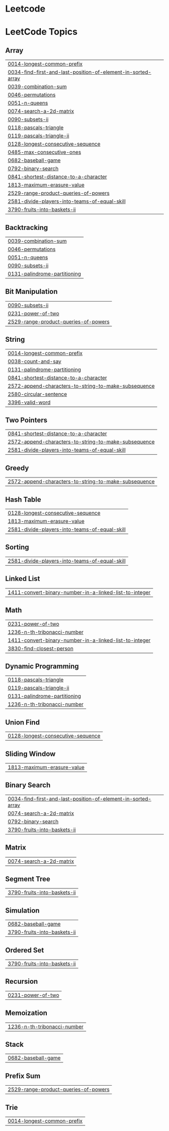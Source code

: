 # Leetcode
<!---LeetCode Topics Start-->
# LeetCode Topics
## Array
|  |
| ------- |
| [0014-longest-common-prefix](https://github.com/TheenashManimaran/Leetcode/tree/master/0014-longest-common-prefix) |
| [0034-find-first-and-last-position-of-element-in-sorted-array](https://github.com/TheenashManimaran/Leetcode/tree/master/0034-find-first-and-last-position-of-element-in-sorted-array) |
| [0039-combination-sum](https://github.com/TheenashManimaran/Leetcode/tree/master/0039-combination-sum) |
| [0046-permutations](https://github.com/TheenashManimaran/Leetcode/tree/master/0046-permutations) |
| [0051-n-queens](https://github.com/TheenashManimaran/Leetcode/tree/master/0051-n-queens) |
| [0074-search-a-2d-matrix](https://github.com/TheenashManimaran/Leetcode/tree/master/0074-search-a-2d-matrix) |
| [0090-subsets-ii](https://github.com/TheenashManimaran/Leetcode/tree/master/0090-subsets-ii) |
| [0118-pascals-triangle](https://github.com/TheenashManimaran/Leetcode/tree/master/0118-pascals-triangle) |
| [0119-pascals-triangle-ii](https://github.com/TheenashManimaran/Leetcode/tree/master/0119-pascals-triangle-ii) |
| [0128-longest-consecutive-sequence](https://github.com/TheenashManimaran/Leetcode/tree/master/0128-longest-consecutive-sequence) |
| [0485-max-consecutive-ones](https://github.com/TheenashManimaran/Leetcode/tree/master/0485-max-consecutive-ones) |
| [0682-baseball-game](https://github.com/TheenashManimaran/Leetcode/tree/master/0682-baseball-game) |
| [0792-binary-search](https://github.com/TheenashManimaran/Leetcode/tree/master/0792-binary-search) |
| [0841-shortest-distance-to-a-character](https://github.com/TheenashManimaran/Leetcode/tree/master/0841-shortest-distance-to-a-character) |
| [1813-maximum-erasure-value](https://github.com/TheenashManimaran/Leetcode/tree/master/1813-maximum-erasure-value) |
| [2529-range-product-queries-of-powers](https://github.com/TheenashManimaran/Leetcode/tree/master/2529-range-product-queries-of-powers) |
| [2581-divide-players-into-teams-of-equal-skill](https://github.com/TheenashManimaran/Leetcode/tree/master/2581-divide-players-into-teams-of-equal-skill) |
| [3790-fruits-into-baskets-ii](https://github.com/TheenashManimaran/Leetcode/tree/master/3790-fruits-into-baskets-ii) |
## Backtracking
|  |
| ------- |
| [0039-combination-sum](https://github.com/TheenashManimaran/Leetcode/tree/master/0039-combination-sum) |
| [0046-permutations](https://github.com/TheenashManimaran/Leetcode/tree/master/0046-permutations) |
| [0051-n-queens](https://github.com/TheenashManimaran/Leetcode/tree/master/0051-n-queens) |
| [0090-subsets-ii](https://github.com/TheenashManimaran/Leetcode/tree/master/0090-subsets-ii) |
| [0131-palindrome-partitioning](https://github.com/TheenashManimaran/Leetcode/tree/master/0131-palindrome-partitioning) |
## Bit Manipulation
|  |
| ------- |
| [0090-subsets-ii](https://github.com/TheenashManimaran/Leetcode/tree/master/0090-subsets-ii) |
| [0231-power-of-two](https://github.com/TheenashManimaran/Leetcode/tree/master/0231-power-of-two) |
| [2529-range-product-queries-of-powers](https://github.com/TheenashManimaran/Leetcode/tree/master/2529-range-product-queries-of-powers) |
## String
|  |
| ------- |
| [0014-longest-common-prefix](https://github.com/TheenashManimaran/Leetcode/tree/master/0014-longest-common-prefix) |
| [0038-count-and-say](https://github.com/TheenashManimaran/Leetcode/tree/master/0038-count-and-say) |
| [0131-palindrome-partitioning](https://github.com/TheenashManimaran/Leetcode/tree/master/0131-palindrome-partitioning) |
| [0841-shortest-distance-to-a-character](https://github.com/TheenashManimaran/Leetcode/tree/master/0841-shortest-distance-to-a-character) |
| [2572-append-characters-to-string-to-make-subsequence](https://github.com/TheenashManimaran/Leetcode/tree/master/2572-append-characters-to-string-to-make-subsequence) |
| [2580-circular-sentence](https://github.com/TheenashManimaran/Leetcode/tree/master/2580-circular-sentence) |
| [3396-valid-word](https://github.com/TheenashManimaran/Leetcode/tree/master/3396-valid-word) |
## Two Pointers
|  |
| ------- |
| [0841-shortest-distance-to-a-character](https://github.com/TheenashManimaran/Leetcode/tree/master/0841-shortest-distance-to-a-character) |
| [2572-append-characters-to-string-to-make-subsequence](https://github.com/TheenashManimaran/Leetcode/tree/master/2572-append-characters-to-string-to-make-subsequence) |
| [2581-divide-players-into-teams-of-equal-skill](https://github.com/TheenashManimaran/Leetcode/tree/master/2581-divide-players-into-teams-of-equal-skill) |
## Greedy
|  |
| ------- |
| [2572-append-characters-to-string-to-make-subsequence](https://github.com/TheenashManimaran/Leetcode/tree/master/2572-append-characters-to-string-to-make-subsequence) |
## Hash Table
|  |
| ------- |
| [0128-longest-consecutive-sequence](https://github.com/TheenashManimaran/Leetcode/tree/master/0128-longest-consecutive-sequence) |
| [1813-maximum-erasure-value](https://github.com/TheenashManimaran/Leetcode/tree/master/1813-maximum-erasure-value) |
| [2581-divide-players-into-teams-of-equal-skill](https://github.com/TheenashManimaran/Leetcode/tree/master/2581-divide-players-into-teams-of-equal-skill) |
## Sorting
|  |
| ------- |
| [2581-divide-players-into-teams-of-equal-skill](https://github.com/TheenashManimaran/Leetcode/tree/master/2581-divide-players-into-teams-of-equal-skill) |
## Linked List
|  |
| ------- |
| [1411-convert-binary-number-in-a-linked-list-to-integer](https://github.com/TheenashManimaran/Leetcode/tree/master/1411-convert-binary-number-in-a-linked-list-to-integer) |
## Math
|  |
| ------- |
| [0231-power-of-two](https://github.com/TheenashManimaran/Leetcode/tree/master/0231-power-of-two) |
| [1236-n-th-tribonacci-number](https://github.com/TheenashManimaran/Leetcode/tree/master/1236-n-th-tribonacci-number) |
| [1411-convert-binary-number-in-a-linked-list-to-integer](https://github.com/TheenashManimaran/Leetcode/tree/master/1411-convert-binary-number-in-a-linked-list-to-integer) |
| [3830-find-closest-person](https://github.com/TheenashManimaran/Leetcode/tree/master/3830-find-closest-person) |
## Dynamic Programming
|  |
| ------- |
| [0118-pascals-triangle](https://github.com/TheenashManimaran/Leetcode/tree/master/0118-pascals-triangle) |
| [0119-pascals-triangle-ii](https://github.com/TheenashManimaran/Leetcode/tree/master/0119-pascals-triangle-ii) |
| [0131-palindrome-partitioning](https://github.com/TheenashManimaran/Leetcode/tree/master/0131-palindrome-partitioning) |
| [1236-n-th-tribonacci-number](https://github.com/TheenashManimaran/Leetcode/tree/master/1236-n-th-tribonacci-number) |
## Union Find
|  |
| ------- |
| [0128-longest-consecutive-sequence](https://github.com/TheenashManimaran/Leetcode/tree/master/0128-longest-consecutive-sequence) |
## Sliding Window
|  |
| ------- |
| [1813-maximum-erasure-value](https://github.com/TheenashManimaran/Leetcode/tree/master/1813-maximum-erasure-value) |
## Binary Search
|  |
| ------- |
| [0034-find-first-and-last-position-of-element-in-sorted-array](https://github.com/TheenashManimaran/Leetcode/tree/master/0034-find-first-and-last-position-of-element-in-sorted-array) |
| [0074-search-a-2d-matrix](https://github.com/TheenashManimaran/Leetcode/tree/master/0074-search-a-2d-matrix) |
| [0792-binary-search](https://github.com/TheenashManimaran/Leetcode/tree/master/0792-binary-search) |
| [3790-fruits-into-baskets-ii](https://github.com/TheenashManimaran/Leetcode/tree/master/3790-fruits-into-baskets-ii) |
## Matrix
|  |
| ------- |
| [0074-search-a-2d-matrix](https://github.com/TheenashManimaran/Leetcode/tree/master/0074-search-a-2d-matrix) |
## Segment Tree
|  |
| ------- |
| [3790-fruits-into-baskets-ii](https://github.com/TheenashManimaran/Leetcode/tree/master/3790-fruits-into-baskets-ii) |
## Simulation
|  |
| ------- |
| [0682-baseball-game](https://github.com/TheenashManimaran/Leetcode/tree/master/0682-baseball-game) |
| [3790-fruits-into-baskets-ii](https://github.com/TheenashManimaran/Leetcode/tree/master/3790-fruits-into-baskets-ii) |
## Ordered Set
|  |
| ------- |
| [3790-fruits-into-baskets-ii](https://github.com/TheenashManimaran/Leetcode/tree/master/3790-fruits-into-baskets-ii) |
## Recursion
|  |
| ------- |
| [0231-power-of-two](https://github.com/TheenashManimaran/Leetcode/tree/master/0231-power-of-two) |
## Memoization
|  |
| ------- |
| [1236-n-th-tribonacci-number](https://github.com/TheenashManimaran/Leetcode/tree/master/1236-n-th-tribonacci-number) |
## Stack
|  |
| ------- |
| [0682-baseball-game](https://github.com/TheenashManimaran/Leetcode/tree/master/0682-baseball-game) |
## Prefix Sum
|  |
| ------- |
| [2529-range-product-queries-of-powers](https://github.com/TheenashManimaran/Leetcode/tree/master/2529-range-product-queries-of-powers) |
## Trie
|  |
| ------- |
| [0014-longest-common-prefix](https://github.com/TheenashManimaran/Leetcode/tree/master/0014-longest-common-prefix) |
<!---LeetCode Topics End-->